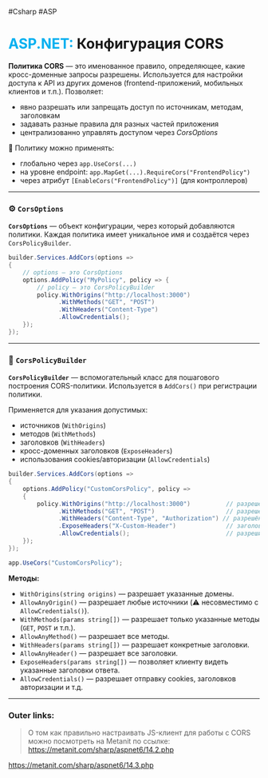 #Csharp #ASP 
# <font color="#00b0f0">ASP.NET:</font> Конфигурация CORS

**Политика CORS** — это именованное правило, определяющее, какие кросс-доменные запросы разрешены. 
Используется для настройки доступа к API из других доменов (frontend-приложений, мобильных клиентов и т.п.).
Позволяет:
- явно разрешать или запрещать доступ по источникам, методам, заголовкам
- задавать разные правила для разных частей приложения
- централизованно управлять доступом через _CorsOptions_

📌 Политику можно применять:
- глобально через `app.UseCors(...)`
- на уровне endpoint: `app.MapGet(...).RequireCors("FrontendPolicy")`
- через атрибут `[EnableCors("FrontendPolicy")]` (для контроллеров)

---
### ⚙️ `CorsOptions`

**`CorsOptions`** — объект конфигурации, через который добавляются политики.
Каждая политика имеет уникальное имя и создаётся через `CorsPolicyBuilder`.

```csharp
builder.Services.AddCors(options =>
{
    // options — это CorsOptions
    options.AddPolicy("MyPolicy", policy => {
        // policy — это CorsPolicyBuilder
        policy.WithOrigins("http://localhost:3000")
              .WithMethods("GET", "POST")
              .WithHeaders("Content-Type")
              .AllowCredentials();
    });
});
```

---
### 🧱 `CorsPolicyBuilder`

**`CorsPolicyBuilder`** — вспомогательный класс для пошагового построения CORS-политики. 
Используется в `AddCors()` при регистрации политики.

Применяется для указания допустимых:
- источников (`WithOrigins`)
- методов (`WithMethods`)
- заголовков (`WithHeaders`)
- кросс-доменных заголовков (`ExposeHeaders`)
- использования cookies/авторизации (`AllowCredentials`)

```csharp
builder.Services.AddCors(options =>
{
    options.AddPolicy("CustomCorsPolicy", policy =>
    {
        policy.WithOrigins("http://localhost:3000")          // разрешённый origin
              .WithMethods("GET", "POST")                    // разрешённые HTTP-методы
              .WithHeaders("Content-Type", "Authorization") // разрешённые заголовки запроса
              .ExposeHeaders("X-Custom-Header")              // заголовки, доступные клиенту
              .AllowCredentials();                           // разрешить куки / авторизацию
    });
});

app.UseCors("CustomCorsPolicy");
```

**Методы:**
- `WithOrigins(string origins)` — разрешает указанные домены.
- `AllowAnyOrigin()` — разрешает любые источники (⚠️ несовместимо с `AllowCredentials()`).
- `WithMethods(params string[])` — разрешает только указанные методы (`GET`, `POST` и т.п.).
- `AllowAnyMethod()` — разрешает все методы.
- `WithHeaders(params string[])` — разрешает конкретные заголовки.
- `AllowAnyHeader()` — разрешает все заголовки.
- `ExposeHeaders(params string[])` — позволяет клиенту видеть указанные заголовки ответа.
- `AllowCredentials()` — разрешает отправку cookies, заголовков авторизации и т.д.

---

### Outer links:
> О том как правильно настраивать JS-клиент для работы с CORS можно посмотреть на Metanit по ссылке:
> https://metanit.com/sharp/aspnet6/14.2.php

https://metanit.com/sharp/aspnet6/14.3.php